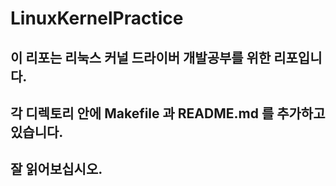 # LinuxKernelPractice

## 이 리포는 리눅스 커널 드라이버 개발공부를 위한 리포입니다.
## 각 디렉토리 안에 Makefile 과 README.md 를 추가하고 있습니다.
## 잘 읽어보십시오.
